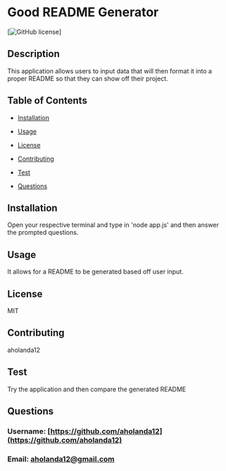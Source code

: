 
# Good README Generator

[![GitHub license](https://img.shields.io/badge/license-MIT-blue.svg)]

## Description
This application allows users to input data that will then format it into a proper README so that they can show off their project.

## Table of Contents

* [Installation](#Installation)

* [Usage](#Usage)

* [License](#License)

* [Contributing](#Contributing)

* [Test](#Test)

* [Questions](#Questions)

## Installation
Open your respective terminal and type in 'node app.js' and then answer the prompted questions.

## Usage
It allows for a README to be generated based off user input.

## License
MIT

## Contributing
aholanda12

## Test
Try the application and then compare the generated README

## Questions

### Username: [https://github.com/aholanda12](https://github.com/aholanda12)

### Email: [aholanda12@gmail.com](mailto:aholanda12@gmail.com)

    